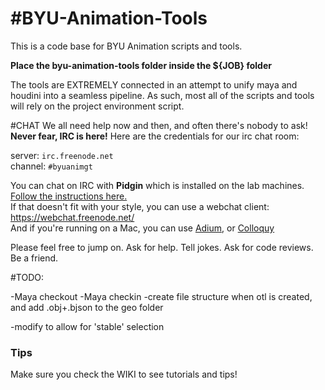 #BYU-Animation-Tools
=============

This is a code base for BYU Animation scripts and tools.

**Place the byu-animation-tools folder inside the ${JOB} folder**

The tools are EXTREMELY connected in an attempt to unify maya and houdini into a seamless pipeline.  As such, most all of the scripts and tools will rely on the project environment script.

#CHAT
We all need help now and then, and often there's nobody to ask!
**Never fear, IRC is here!**
Here are the credentials for our irc chat room:

server: `irc.freenode.net`  
channel: `#byuanimgt`

You can chat on IRC with **Pidgin** which is installed on the lab machines. [Follow the instructions here.](https://thecyberian.wordpress.com/2008/05/09/irc-tutorial-how-to-set-up-pidgin-in-5-easy-steps/)  
If that doesn't fit with your style, you can use a webchat client: https://webchat.freenode.net/  
And if you're running on a Mac, you can use [Adium](http://www.adium.im/), or [Colloquy](http://colloquy.info/)

Please feel free to jump on. Ask for help. Tell jokes. Ask for code reviews. Be a friend.

#TODO:

-Maya checkout
-Maya checkin
-create file structure when otl is created, and add .obj+.bjson to the geo folder

-modify to allow for 'stable' selection

### Tips
Make sure you check the WIKI to see tutorials and tips!
